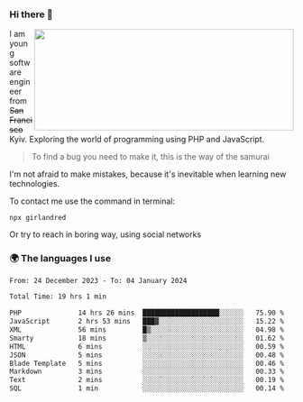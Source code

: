### Hi there 👋  

<img align='right' src="https://github-readme-stats.vercel.app/api?username=girlandred&count_private=true&show_icons=true&include_all_commits=true&hide_rank=true&hide_title=true&theme=buefy&card_width=300" width=460 height=180>


I am young software engineer from ~~San Francisco~~ Kyiv. Exploring the world of programming using PHP and JavaScript.


> To find a bug you need to make it, this is the way of the samurai



I'm not afraid to make mistakes, because it's inevitable when learning new technologies.

To contact me use the command in terminal:

```
npx girlandred
```

Or try to reach in boring way, using social networks


### 🌍 The languages I use

<!--START_SECTION:waka-->

```txt
From: 24 December 2023 - To: 04 January 2024

Total Time: 19 hrs 1 min

PHP              14 hrs 26 mins  ███████████████████░░░░░░   75.90 %
JavaScript       2 hrs 53 mins   ███▓░░░░░░░░░░░░░░░░░░░░░   15.22 %
XML              56 mins         █▒░░░░░░░░░░░░░░░░░░░░░░░   04.98 %
Smarty           18 mins         ▒░░░░░░░░░░░░░░░░░░░░░░░░   01.62 %
HTML             6 mins          ░░░░░░░░░░░░░░░░░░░░░░░░░   00.59 %
JSON             5 mins          ░░░░░░░░░░░░░░░░░░░░░░░░░   00.48 %
Blade Template   5 mins          ░░░░░░░░░░░░░░░░░░░░░░░░░   00.46 %
Markdown         3 mins          ░░░░░░░░░░░░░░░░░░░░░░░░░   00.33 %
Text             2 mins          ░░░░░░░░░░░░░░░░░░░░░░░░░   00.19 %
SQL              1 min           ░░░░░░░░░░░░░░░░░░░░░░░░░   00.14 %
```

<!--END_SECTION:waka-->
